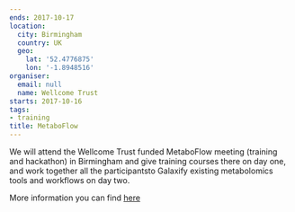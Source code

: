```yaml
---
ends: 2017-10-17
location:
  city: Birmingham
  country: UK
  geo:
    lat: '52.4776875'
    lon: '-1.8948516'
organiser:
  email: null
  name: Wellcome Trust
starts: 2017-10-16
tags:
- training
title: MetaboFlow
---
```


We will attend the Wellcome Trust funded MetaboFlow meeting (training and hackathon) in Birmingham and give training courses there on day one, and work together all the participantsto Galaxify existing metabolomics tools and workflows on day two.

More information you can find [here](http://www.metaboflow.org/)